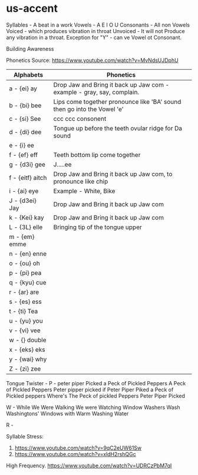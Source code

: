 # us-accent

Syllables -  A beat in a work
Vowels - A E I O U
Consonants - All non Vowels
Voiced -  which produces vibration in throat
Unvoiced - It will not Produce any vibration in a throat.
Exception for "Y" -  can ve Vowel ot Consonant.


Building Awareness

Phonetics
Source:  https://www.youtube.com/watch?v=MvNdsUJDphU

| Alphabets                     | Phonetics                          |
| ------------------------------- | --------------------------------------------- |
|  a - {ei} ay  | Drop Jaw and Bring it back up Jaw com - example - gray, say, complain. |
|  b - {bi} bee |  Lips come together pronounce like 'BA' sound then go into the Vowel 'e' |
|  c - {si} See | ccc  ccc consonent |
|  d - {di} dee | Tongue up before the teeth ovular ridge for Da sound |
|  e - {i}  ee  |  |
|  f - {ef}  eff | Teeth bottom lip come together | 
|  g - {d3i} gee | J.....ee |
|  f - {eitf} aitch | Drop Jaw and Bring it back up Jaw com, to pronounce like chip |
|  i - {ai} eye | Example - White, Bike|
|  J - {d3ei} Jay | Drop Jaw and Bring it back up Jaw com  |
|  k - {Kei} kay  | Drop Jaw and Bring it back up Jaw com  |
|  L - {3L} elle  | Bringing tip of the tongue upper |
|  m - {em} emme  | |
|  n - {en} enne  | |
|  o - {ou} oh    | |
|  p - {pi} pea   | |
|  q - {kyu} cue  | |
|  r - {ar}  are  | |
|  s - {es}  ess  | |
|  t - {ti}  Tea  | |
|  u - {yu}  you  | |
|  v - {vi}  vee  | |
|  w - {}  double | |
|  x - {eks} eks  | |
|  y - {wai} why  | |
|  Z - {zi} zee  | |


Tongue Twister - 
P - peter piper Picked a Peck of Pickled Peppers
    A Peck of Pickled Peppers Peter pipper picked
    if Peter Piper Piked a Peck of Pickled peppers
    Where's The Peck of pickled Peppers Peter Piper Picked
    
W - While We Were Walking
    We were Watching Window
    Washers Wash Washingtons' 
    Windows with Warm 
    Washing Water
    
R - 

Syllable Stress:
1. https://www.youtube.com/watch?v=9qC2eUW61Sw
2. https://www.youtube.com/watch?v=xldH2rshQGc

High Frequency.
https://www.youtube.com/watch?v=UDRCzPbM7qI
